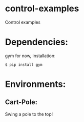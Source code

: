 # control-examples
Control examples

# Dependencies:
gym for now, installation:
```
$ pip install gym
```
# Environments:
## Cart-Pole:
Swing a pole to the top!
